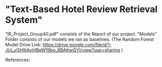 # "Text-Based Hotel Review Retrieval System"

 "IR_Project_Group40.pdf" consists of the Report of our project.
 "Models" Folder consists of our models we ran as baselines. 
    (The Random Forest Model Drive Link: https://drive.google.com/file/d/1-JUj_yGH9jAyhfBeW19bq_6BAttwjSYI/view?usp=sharing )   

References:


